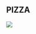 ## PIZZA

![](https://supercurioso.com/wp-content/uploads/2023/04/persona-recibiendo-un-pedazo-de-pizza-de-pepperoni-con-queso.jpg_s1024x1024wisk20cokpgZ7WhSGy-697KHu_dT5N8dfYatJ7VWHouPzGmGBs.jpg)


